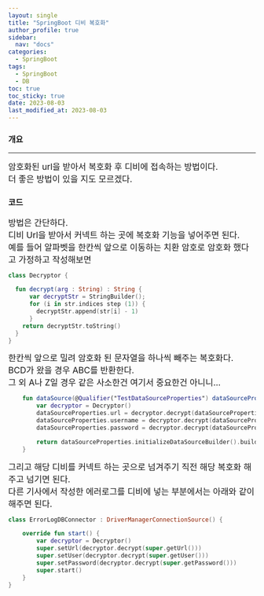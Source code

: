 ```yaml
---
layout: single
title: "SpringBoot 디비 복호화"
author_profile: true
sidebar:
  nav: "docs"
categories:
  - SpringBoot
tags:
  - SpringBoot
  - DB
toc: true
toc_sticky: true
date: 2023-08-03
last_modified_at: 2023-08-03
---
```


### 개요

---

<span style="font-size:13pt">
암호화된 url을 받아서 복호화 후 디비에 접속하는 방법이다.<br>
더 좋은 방법이 있을 지도 모르겠다.<br>
</span>

### 코드

<span style="font-size:13pt">
방법은 간단하다.<br>
디비 Url을 받아서 커넥트 하는 곳에 복호화 기능을 넣어주면 된다.<br> 
예를 들어 알파벳을 한칸씩 앞으로 이동하는 치환 암호로 암호화 했다고 가정하고 작성해보면
</span>

```kotlin
class Decryptor {

  fun decrypt(arg : String) : String {
      var decryptStr = StringBuilder();
      for (i in str.indices step (1)) {
        decryptStr.append(str[i] - 1)
      }
    return decryptStr.toString()
  }
}
```

<span style="font-size:13pt">
한칸씩 앞으로 밀려 암호화 된 문자열을 하나씩 빼주는 복호화다.<br>
BCD가 왔을 경우 ABC를 반환한다.<br>
그 외 A나 Z일 경우 같은 사소한건 여기서 중요한건 아니니...
</span>

```kotlin
    fun dataSource(@Qualifier("TestDataSourceProperties") dataSourceProperties: DataSourceProperties): DataSource {
        var decryptor = Decryptor()
        dataSourceProperties.url = decryptor.decrypt(dataSourceProperties.url)
        dataSourceProperties.username = decryptor.decrypt(dataSourceProperties.username)
        dataSourceProperties.password = decryptor.decrypt(dataSourceProperties.password)

        return dataSourceProperties.initializeDataSourceBuilder().build()
    }
```

<span style="font-size:13pt">
그리고 해당 디비를 커넥트 하는 곳으로 넘겨주기 직전 해당 복호화 해주고 넘기면 된다.<br>
다른 기사에서 작성한 에러로그를 디비에 넣는 부분에서는 아래와 같이 해주면 된다.<br>
</span>

```kotlin
class ErrorLogDBConnector : DriverManagerConnectionSource() {

    override fun start() {
        var decryptor = Decryptor()
        super.setUrl(decryptor.decrypt(super.getUrl()))
        super.setUser(decryptor.decrypt(super.getUser()))
        super.setPassword(decryptor.decrypt(super.getPassword()))
        super.start()
    }
}
```
